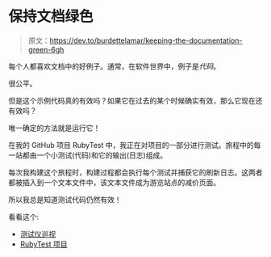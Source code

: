 # 保持文档绿色

> 原文：<https://dev.to/burdettelamar/keeping-the-documentation-green-6gh>

每个人都喜欢文档中的好例子。通常，在软件世界中，例子是*代码*。

很公平。

但是这个示例代码真的有效吗？如果它在过去的某个时候确实有效，那么它现在还有效吗？

唯一确定的方法就是运行它！

在我的 GitHub 项目 RubyTest 中，我正在对项目的一部分进行测试。旅程中的每一站都由一个小测试(代码)和它的输出(日志)组成。

每次我构建这个旅程时，构建过程都会执行每个测试并捕获它的刷新日志。这两者都被插入到一个文本文件中，该文本文件成为游览站点的减价页面。

所以我总是知道测试代码仍然有效！

看看这个:

*   [测试仪巡视](https://github.com/BurdetteLamar/RubyTest/blob/master/examples/github_api/TesterTour.md#tester-tour)
*   [RubyTest 项目](https://github.com/BurdetteLamar/RubyTest)